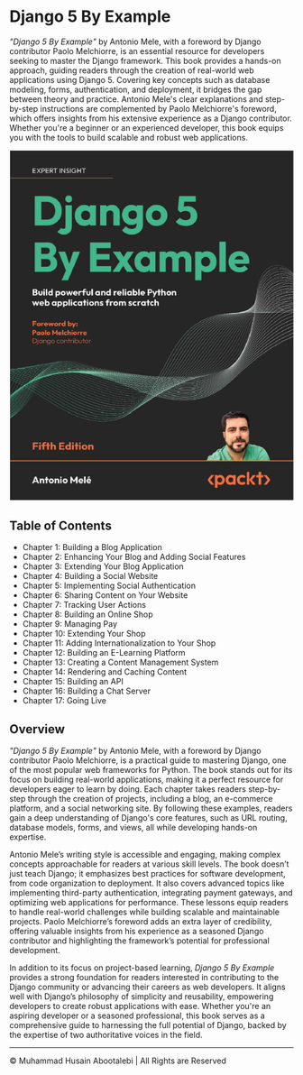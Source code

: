 <!-- ©©©©©©©©©©©©©©©©©©©©©©©© All Rights Are Reserved By Muhammad Husain Abootalebi ©©©©©©©©©©©©©©©©©©©©©©©©©©©©©©©©©© -->

# Django 5 By Example

*"Django 5 By Example"* by Antonio Mele, with a foreword by Django contributor Paolo Melchiorre, is an essential resource for developers seeking to master the Django framework. This book provides a hands-on approach, guiding readers through the creation of real-world web applications using Django 5. Covering key concepts such as database modeling, forms, authentication, and deployment, it bridges the gap between theory and practice. Antonio Mele's clear explanations and step-by-step instructions are complemented by Paolo Melchiorre's foreword, which offers insights from his extensive experience as a Django contributor. Whether you're a beginner or an experienced developer, this book equips you with the tools to build scalable and robust web applications.

![Django For Beginners](../../assets/Books/Book%20Covers/0%20-%204%20-%20Django%205%20By%20Example.webp)

## Table of Contents

- Chapter 1: Building a Blog Application
- Chapter 2: Enhancing Your Blog and Adding Social Features
- Chapter 3: Extending Your Blog Application
- Chapter 4: Building a Social Website
- Chapter 5: Implementing Social Authentication
- Chapter 6: Sharing Content on Your Website
- Chapter 7: Tracking User Actions
- Chapter 8: Building an Online Shop
- Chapter 9: Managing Pay
- Chapter 10: Extending Your Shop
- Chapter 11: Adding Internationalization to Your Shop
- Chapter 12: Building an E-Learning Platform
- Chapter 13: Creating a Content Management System
- Chapter 14: Rendering and Caching Content
- Chapter 15: Building an API
- Chapter 16: Building a Chat Server
- Chapter 17: Going Live

## Overview

*"Django 5 By Example"* by Antonio Mele, with a foreword by Django contributor Paolo Melchiorre, is a practical guide to mastering Django, one of the most popular web frameworks for Python. The book stands out for its focus on building real-world applications, making it a perfect resource for developers eager to learn by doing. Each chapter takes readers step-by-step through the creation of projects, including a blog, an e-commerce platform, and a social networking site. By following these examples, readers gain a deep understanding of Django's core features, such as URL routing, database models, forms, and views, all while developing hands-on expertise.  

Antonio Mele’s writing style is accessible and engaging, making complex concepts approachable for readers at various skill levels. The book doesn’t just teach Django; it emphasizes best practices for software development, from code organization to deployment. It also covers advanced topics like implementing third-party authentication, integrating payment gateways, and optimizing web applications for performance. These lessons equip readers to handle real-world challenges while building scalable and maintainable projects. Paolo Melchiorre’s foreword adds an extra layer of credibility, offering valuable insights from his experience as a seasoned Django contributor and highlighting the framework’s potential for professional development.  

In addition to its focus on project-based learning, *Django 5 By Example* provides a strong foundation for readers interested in contributing to the Django community or advancing their careers as web developers. It aligns well with Django’s philosophy of simplicity and reusability, empowering developers to create robust applications with ease. Whether you're an aspiring developer or a seasoned professional, this book serves as a comprehensive guide to harnessing the full potential of Django, backed by the expertise of two authoritative voices in the field.

---

© Muhammad Husain Abootalebi | All Rights are Reserved

<!-- ©©©©©©©©©©©©©©©©©©©©©©©© All Rights Are Reserved By Muhammad Husain Abootalebi ©©©©©©©©©©©©©©©©©©©©©©©©©©©©©©©©©© -->
